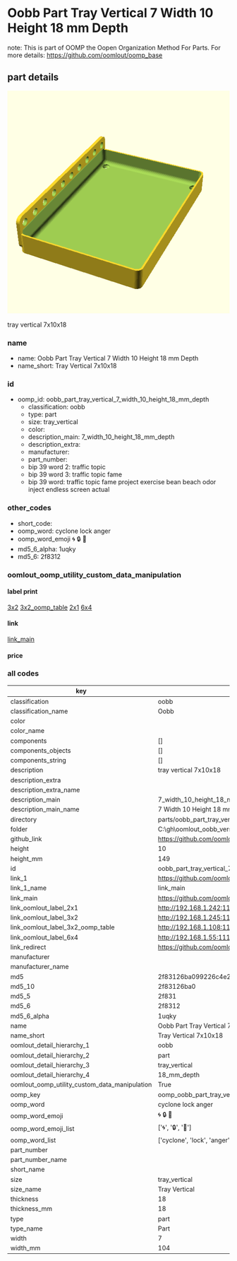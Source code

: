 # Oobb Part Tray Vertical 7 Width 10 Height 18 mm Depth  

note: This is part of OOMP the Oopen Organization Method For Parts. For more details: https://github.com/oomlout/oomp_base

##  part details
  

[![](3dpr.png)](3dpr.png)

tray vertical 7x10x18



### name
* name: Oobb Part Tray Vertical 7 Width 10 Height 18 mm Depth
* name_short: Tray Vertical 7x10x18 
### id
* oomp_id: oobb_part_tray_vertical_7_width_10_height_18_mm_depth
  * classification: oobb
  * type: part
  * size: tray_vertical
  * color: 
  * description_main: 7_width_10_height_18_mm_depth
  * description_extra: 
  * manufacturer: 
  * part_number: 
  * bip 39 word 2: traffic topic
  * bip 39 word 3: traffic topic fame
  * bip 39 word: traffic topic fame project exercise bean beach odor inject endless screen actual

### other_codes
* short_code: 
* oomp_word: cyclone lock anger
* oomp_word_emoji :cyclone: :lock: :anger:
* md5_6_alpha: 1uqky
* md5_6: 2f8312






### oomlout_oomp_utility_custom_data_manipulation
#### label print
[3x2](http://192.168.1.245:1112/?label=oomp%201uqky)
[3x2_oomp_table](http://192.168.1.108:1112/?label=oomp%201uqky)
[2x1](http://192.168.1.242:1112/?label=oomp%201uqky)
[6x4](http://192.168.1.55:1112/?label=oomp%201uqky)    

#### link

[link_main](https://github.com/oomlout/oomlout_oobb_version_4_generated_parts/tree/main/navigation_oomp/oobb/part/tray_vertical/7_width_10_height_18_mm_depth/part)                              

#### price







### all codes 
| key | value |  
| --- | --- |  
| classification | oobb |  
| classification_name | Oobb |  
| color |  |  
| color_name |  |  
| components | [] |  
| components_objects | [] |  
| components_string | [] |  
| description | tray vertical 7x10x18 |  
| description_extra |  |  
| description_extra_name |  |  
| description_main | 7_width_10_height_18_mm_depth |  
| description_main_name | 7 Width 10 Height 18 mm Depth |  
| directory | parts/oobb_part_tray_vertical_7_width_10_height_18_mm_depth |  
| folder | C:\gh\oomlout_oobb_version_4_generated_parts\parts\oobb_part_tray_vertical_7_width_10_height_18_mm_depth |  
| github_link | https://github.com/oomlout/oomlout_oomp_part_src/tree/main/parts/oobb_part_tray_vertical_7_width_10_height_18_mm_depth |  
| height | 10 |  
| height_mm | 149 |  
| id | oobb_part_tray_vertical_7_width_10_height_18_mm_depth |  
| link_1 | https://github.com/oomlout/oomlout_oobb_version_4_generated_parts/tree/main/navigation_oomp/oobb/part/tray_vertical/7_width_10_height_18_mm_depth/part |  
| link_1_name | link_main |  
| link_main | https://github.com/oomlout/oomlout_oobb_version_4_generated_parts/tree/main/navigation_oomp/oobb/part/tray_vertical/7_width_10_height_18_mm_depth/part |  
| link_oomlout_label_2x1 | http://192.168.1.242:1112/?label=oomp%201uqky |  
| link_oomlout_label_3x2 | http://192.168.1.245:1112/?label=oomp%201uqky |  
| link_oomlout_label_3x2_oomp_table | http://192.168.1.108:1112/?label=oomp%201uqky |  
| link_oomlout_label_6x4 | http://192.168.1.55:1112/?label=oomp%201uqky |  
| link_redirect | https://github.com/oomlout/oomlout_oobb_version_4_generated_parts/tree/main/parts/oobb_tray_vertical_07_10_18 |  
| manufacturer |  |  
| manufacturer_name |  |  
| md5 | 2f83126ba099226c4e27aac0a4f94736 |  
| md5_10 | 2f83126ba0 |  
| md5_5 | 2f831 |  
| md5_6 | 2f8312 |  
| md5_6_alpha | 1uqky |  
| name | Oobb Part Tray Vertical 7 Width 10 Height 18 mm Depth |  
| name_short | Tray Vertical 7x10x18  |  
| oomlout_detail_hierarchy_1 | oobb |  
| oomlout_detail_hierarchy_2 | part |  
| oomlout_detail_hierarchy_3 | tray_vertical |  
| oomlout_detail_hierarchy_4 | 18_mm_depth |  
| oomlout_oomp_utility_custom_data_manipulation | True |  
| oomp_key | oomp_oobb_part_tray_vertical_7_width_10_height_18_mm_depth |  
| oomp_word | cyclone lock anger |  
| oomp_word_emoji | :cyclone: :lock: :anger: |  
| oomp_word_emoji_list | [':cyclone:', ':lock:', ':anger:'] |  
| oomp_word_list | ['cyclone', 'lock', 'anger'] |  
| part_number |  |  
| part_number_name |  |  
| short_name |  |  
| size | tray_vertical |  
| size_name | Tray Vertical |  
| thickness | 18 |  
| thickness_mm | 18 |  
| type | part |  
| type_name | Part |  
| width | 7 |  
| width_mm | 104 |  
